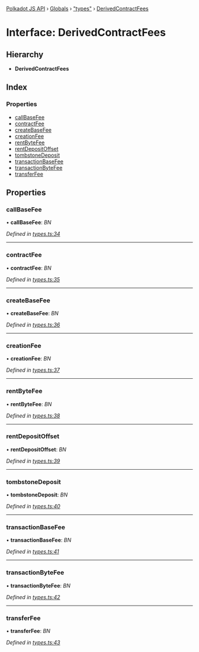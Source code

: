 [Polkadot JS API](../README.md) › [Globals](../globals.md) › ["types"](../modules/_types_.md) › [DerivedContractFees](_types_.derivedcontractfees.md)

# Interface: DerivedContractFees

## Hierarchy

* **DerivedContractFees**

## Index

### Properties

* [callBaseFee](_types_.derivedcontractfees.md#callbasefee)
* [contractFee](_types_.derivedcontractfees.md#contractfee)
* [createBaseFee](_types_.derivedcontractfees.md#createbasefee)
* [creationFee](_types_.derivedcontractfees.md#creationfee)
* [rentByteFee](_types_.derivedcontractfees.md#rentbytefee)
* [rentDepositOffset](_types_.derivedcontractfees.md#rentdepositoffset)
* [tombstoneDeposit](_types_.derivedcontractfees.md#tombstonedeposit)
* [transactionBaseFee](_types_.derivedcontractfees.md#transactionbasefee)
* [transactionByteFee](_types_.derivedcontractfees.md#transactionbytefee)
* [transferFee](_types_.derivedcontractfees.md#transferfee)

## Properties

###  callBaseFee

• **callBaseFee**: *BN*

*Defined in [types.ts:34](https://github.com/polkadot-js/api/blob/eef1c5327b/packages/api-derive/src/types.ts#L34)*

___

###  contractFee

• **contractFee**: *BN*

*Defined in [types.ts:35](https://github.com/polkadot-js/api/blob/eef1c5327b/packages/api-derive/src/types.ts#L35)*

___

###  createBaseFee

• **createBaseFee**: *BN*

*Defined in [types.ts:36](https://github.com/polkadot-js/api/blob/eef1c5327b/packages/api-derive/src/types.ts#L36)*

___

###  creationFee

• **creationFee**: *BN*

*Defined in [types.ts:37](https://github.com/polkadot-js/api/blob/eef1c5327b/packages/api-derive/src/types.ts#L37)*

___

###  rentByteFee

• **rentByteFee**: *BN*

*Defined in [types.ts:38](https://github.com/polkadot-js/api/blob/eef1c5327b/packages/api-derive/src/types.ts#L38)*

___

###  rentDepositOffset

• **rentDepositOffset**: *BN*

*Defined in [types.ts:39](https://github.com/polkadot-js/api/blob/eef1c5327b/packages/api-derive/src/types.ts#L39)*

___

###  tombstoneDeposit

• **tombstoneDeposit**: *BN*

*Defined in [types.ts:40](https://github.com/polkadot-js/api/blob/eef1c5327b/packages/api-derive/src/types.ts#L40)*

___

###  transactionBaseFee

• **transactionBaseFee**: *BN*

*Defined in [types.ts:41](https://github.com/polkadot-js/api/blob/eef1c5327b/packages/api-derive/src/types.ts#L41)*

___

###  transactionByteFee

• **transactionByteFee**: *BN*

*Defined in [types.ts:42](https://github.com/polkadot-js/api/blob/eef1c5327b/packages/api-derive/src/types.ts#L42)*

___

###  transferFee

• **transferFee**: *BN*

*Defined in [types.ts:43](https://github.com/polkadot-js/api/blob/eef1c5327b/packages/api-derive/src/types.ts#L43)*
